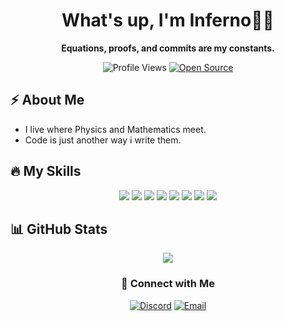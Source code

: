 <h1 align="center">What's up, I'm Inferno👋🏻</h1>

<p align="center">
  <b>Equations, proofs, and commits are my constants. </b> <br>
</p>

<p align="center">
  <img src="https://komarev.com/ghpvc/?username=Inferno&label=Profile%20views&color=ff4500&style=flat" alt="Profile Views" />
  <a href="https://github.com/blazinghawtinferno?tab=repositories">
    <img src="https://img.shields.io/badge/Open%20Source-%E2%9D%A4-orange" alt="Open Source" />
  </a>
</p>


## ⚡ About Me
- I live where Physics and Mathematics meet.
- Code is just another way i write them.

## 🔥 My Skills 

<p align="center"> 

<img src="https://img.shields.io/badge/Python-%233776AB.svg?style=for-the-badge&logo=python&logoColor=white" />
<img src="https://img.shields.io/badge/React-%2361DAFB.svg?style=for-the-badge&logo=react&logoColor=black" />
<img src="https://img.shields.io/badge/C-%23A8B9CC.svg?style=for-the-badge&logo=c&logoColor=black" />
<img src="https://img.shields.io/badge/C++-%2300599C.svg?style=for-the-badge&logo=cplusplus&logoColor=white" />
<img src="https://img.shields.io/badge/C%23-%23239120.svg?style=for-the-badge&logo=csharp&logoColor=white" />
<img src="https://img.shields.io/badge/JavaScript-%23F7DF1E.svg?style=for-the-badge&logo=javascript&logoColor=black" />
<img src="https://img.shields.io/badge/HTML5-%23E34F26.svg?style=for-the-badge&logo=html5&logoColor=white" />
<img src="https://img.shields.io/badge/CSS3-%231572B6.svg?style=for-the-badge&logo=css3&logoColor=white" />


</p>

## 📊 GitHub Stats
<p align="center">
  <img src="https://github-readme-stats.vercel.app/api?username=blazinghawtinferno&show_icons=true&theme=dark" />
</p>

<div align="center">

### 🔗 Connect with Me  

[![Discord](https://img.shields.io/badge/Discord-5865F2?style=for-the-badge&logo=discord&logoColor=white)](https://discord.gg/aJsZen66jH)
[![Email](https://img.shields.io/badge/Email-D14836?style=for-the-badge&logo=gmail&logoColor=white)](https://mail.google.com/mail/?view=cm&fs=1&to=blazinghawtinferno@gmail.com)



</div>





